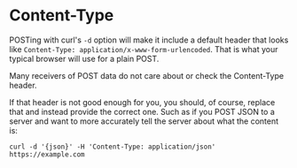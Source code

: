 # Content-Type

POSTing with curl's `-d` option will make it include a default header that
looks like `Content-Type: application/x-www-form-urlencoded`. That is what
your typical browser will use for a plain POST.

Many receivers of POST data do not care about or check the Content-Type
header.

If that header is not good enough for you, you should, of course, replace that
and instead provide the correct one. Such as if you POST JSON to a server and
want to more accurately tell the server about what the content is:

    curl -d '{json}' -H 'Content-Type: application/json' https://example.com
